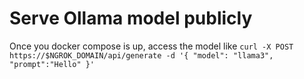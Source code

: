 # Serve Ollama model publicly

Once you docker compose is up, access the model like
`curl -X POST https://$NGROK_DOMAIN/api/generate -d '{ "model": "llama3", "prompt":"Hello" }'`
